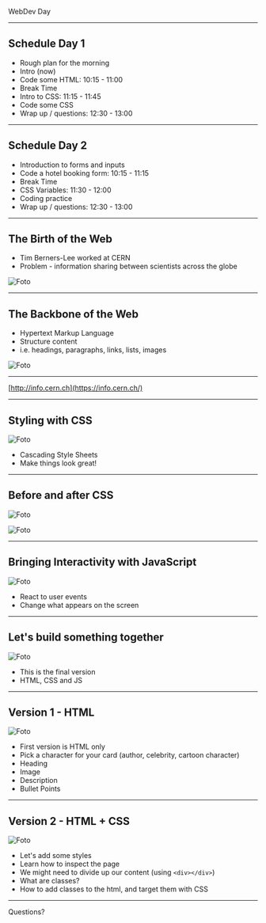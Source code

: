 <!-- _class: intro-slide nemo -->

WebDev Day

---

<!-- _class:  small  -->

## Schedule Day 1

- Rough plan for the morning
- Intro (now)
- Code some HTML: 10:15 - 11:00
- Break Time
- Intro to CSS: 11:15 - 11:45
- Code some CSS
- Wrap up / questions: 12:30 - 13:00

---

<!-- _class:  small  -->

## Schedule Day 2

- Introduction to forms and inputs
- Code a hotel booking form: 10:15 - 11:15
- Break Time
- CSS Variables: 11:30 - 12:00
- Coding practice
- Wrap up / questions: 12:30 - 13:00

---

<!-- _class: small -->

## The Birth of the Web

- Tim Berners-Lee worked at CERN
- Problem - information sharing between scientists across the globe

![Foto](./assets/tim-berners-lee.jpeg)

---

<!-- _class: hsplit  -->

## The Backbone of the Web

- Hypertext Markup Language
- Structure content
- i.e. headings, paragraphs, links, lists, images

![Foto](./assets/html1.jpg)

---

<!-- _class: big-headline -->

[http://info.cern.ch](https://info.cern.ch/)

---

<!-- _class: hsplit  -->

## Styling with CSS

![Foto](./assets/css1.png)

- Cascading Style Sheets
- Make things look great!

---

<!-- _class: hsplit  -->

## Before and after CSS

![Foto](./assets/bbc-sport-without-css.png)

![Foto](./assets/bbc-sport-with-css.png)

---

<!-- _class: hsplit  -->

## Bringing Interactivity with JavaScript

![Foto](./assets/html-css-js.webp)

- React to user events
- Change what appears on the screen

---

<!-- _class: hsplit   -->

## Let's build something together

![Foto](./assets/final-demo.png)

- This is the final version
- HTML, CSS and JS

---

<!-- _class: hsplit small   -->

## Version 1 - HTML

![Foto](./assets/demo-html.png)

- First version is HTML only
- Pick a character for your card (author, celebrity, cartoon character)
- Heading
- Image
- Description
- Bullet Points

---

<!-- _class: hsplit small   -->

## Version 2 - HTML + CSS

![Foto](./assets/demo-css.png)

- Let's add some styles
- Learn how to inspect the page
- We might need to divide up our content (using `<div></div>`)
- What are classes?
- How to add classes to the html, and target them with CSS

---

<!-- _class: intro-slide nemo -->

Questions?
